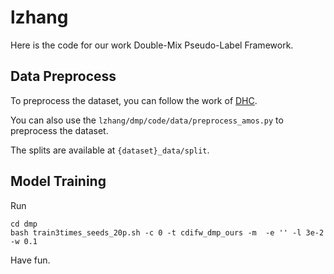 # lzhang

Here is the code for our work Double-Mix Pseudo-Label Framework.

## Data Preprocess
To preprocess the dataset, you can follow the work of [DHC](https://github.com/xmed-lab/DHC).

You can also use the ``` lzhang/dmp/code/data/preprocess_amos.py ``` to preprocess the dataset.

The splits are available at ``` {dataset}_data/split ```.
## Model Training
Run 
```
cd dmp
bash train3times_seeds_20p.sh -c 0 -t cdifw_dmp_ours -m  -e '' -l 3e-2 -w 0.1
```
Have fun.
